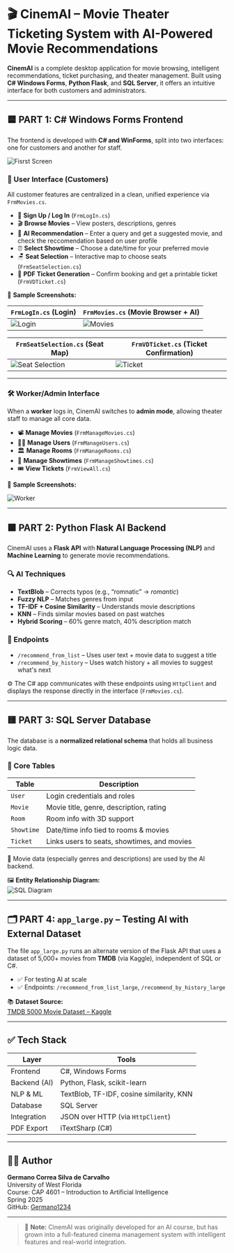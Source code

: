 # 🎬 CinemAI – Movie Theater Ticketing System with AI-Powered Movie Recommendations

**CinemAI** is a complete desktop application for movie browsing, intelligent recommendations, ticket purchasing, and theater management. Built using **C# Windows Forms**, **Python Flask**, and **SQL Server**, it offers an intuitive interface for both customers and administrators.

---

## 🟦 PART 1: C# Windows Forms Frontend

The frontend is developed with **C# and WinForms**, split into two interfaces: one for customers and another for staff.

![Fisrst Screen](screenshots/Base.png)

### 👤 User Interface (Customers)
All customer features are centralized in a clean, unified experience via `FrmMovies.cs`.

- 🔐 **Sign Up / Log In** (`FrmLogIn.cs`)
- 🎬 **Browse Movies** – View posters, descriptions, genres
- 🧠 **AI Recommendation** – Enter a query and get a suggested movie, and check the reccomendation based on user profile
- ⏰ **Select Showtime** – Choose a date/time for your preferred movie
- 🪑 **Seat Selection** – Interactive map to choose seats (`FrmSeatSelection.cs`)
- 🎫 **PDF Ticket Generation** – Confirm booking and get a printable ticket (`FrmVDTicket.cs`)

📸 **Sample Screenshots:**

| `FrmLogIn.cs` (Login) | `FrmMovies.cs` (Movie Browser + AI) |
|-----------------------|--------------------------------------|
| ![Login](screenshots/login.png) | ![Movies](screenshots/movies_ai.png) |

| `FrmSeatSelection.cs` (Seat Map) | `FrmVDTicket.cs` (Ticket Confirmation) |
|----------------------------------|-----------------------------------------|
| ![Seat Selection](screenshots/seats.png) | ![Ticket](screenshots/ticket.png) |

---

### 🛠️ Worker/Admin Interface

When a **worker** logs in, CinemAI switches to **admin mode**, allowing theater staff to manage all core data.

- 📽️ **Manage Movies** (`FrmManageMovies.cs`)
- 🧍‍♂️ **Manage Users** (`FrmManageUsers.cs`)
- 🏛️ **Manage Rooms** (`FrmManageRooms.cs`)
- 📆 **Manage Showtimes** (`FrmManageShowtimes.cs`)
- 🎟️ **View Tickets** (`FrmViewAll.cs`)

📸 **Sample Screenshots:**

![Worker](screenshots/worker.png)

---

## 🟩 PART 2: Python Flask AI Backend

CinemAI uses a **Flask API** with **Natural Language Processing (NLP)** and **Machine Learning** to generate movie recommendations.

### 🔍 AI Techniques
- **TextBlob** – Corrects typos (e.g., “romnatic” → *romantic*)
- **Fuzzy NLP** – Matches genres from input
- **TF-IDF + Cosine Similarity** – Understands movie descriptions
- **KNN** – Finds similar movies based on past watches
- **Hybrid Scoring** – 60% genre match, 40% description match

### 🔌 Endpoints
- `/recommend_from_list` – Uses user text + movie data to suggest a title
- `/recommend_by_history` – Uses watch history + all movies to suggest what's next

⚙️ The C# app communicates with these endpoints using `HttpClient` and displays the response directly in the interface (`FrmMovies.cs`).

---

## 🟨 PART 3: SQL Server Database

The database is a **normalized relational schema** that holds all business logic data.

### 🧱 Core Tables
| Table     | Description |
|-----------|-------------|
| `User`    | Login credentials and roles |
| `Movie`   | Movie title, genre, description, rating |
| `Room`    | Room info with 3D support |
| `Showtime`| Date/time info tied to rooms & movies |
| `Ticket`  | Links users to seats, showtimes, and movies |

🧠 Movie data (especially genres and descriptions) are used by the AI backend.

🖼️ **Entity Relationship Diagram:**  
![SQL Diagram](screenshots/databaseDiagram.png)

---

## 🗂️ PART 4: `app_large.py` – Testing AI with External Dataset

The file `app_large.py` runs an alternate version of the Flask API that uses a dataset of 5,000+ movies from **TMDB** (via Kaggle), independent of SQL or C#.

- ✅ For testing AI at scale
- ✅ Endpoints: `/recommend_from_list_large`, `/recommend_by_history_large`

📚 **Dataset Source:**  
[TMDB 5000 Movie Dataset – Kaggle](https://www.kaggle.com/datasets/tmdb/tmdb-movie-metadata)

---

## ✅ Tech Stack

| Layer        | Tools |
|--------------|-------|
| Frontend     | C#, Windows Forms |
| Backend (AI) | Python, Flask, scikit-learn |
| NLP & ML     | TextBlob, TF-IDF, cosine similarity, KNN |
| Database     | SQL Server |
| Integration  | JSON over HTTP (via `HttpClient`) |
| PDF Export   | iTextSharp (C#) |

---

## 👨‍💻 Author

**Germano Correa Silva de Carvalho**  
University of West Florida  
Course: CAP 4601 – Introduction to Artificial Intelligence  
Spring 2025  
GitHub: [Germano1234](https://github.com/Germano1234)

---

> 📝 **Note:** CinemAI was originally developed for an AI course, but has grown into a full-featured cinema management system with intelligent features and real-world integration.
